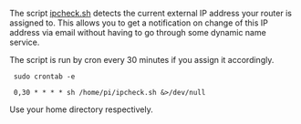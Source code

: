 The script [ipcheck.sh](ipcheck.sh) detects the current external IP address your router
is assigned to. This allows you to get a notification on change of this IP address via email
without having to go through some dynamic name service.

The script is run by cron every 30 minutes if you assign it accordingly.

     sudo crontab -e

     0,30 * * * * sh /home/pi/ipcheck.sh &>/dev/null

Use your home directory respectively.
